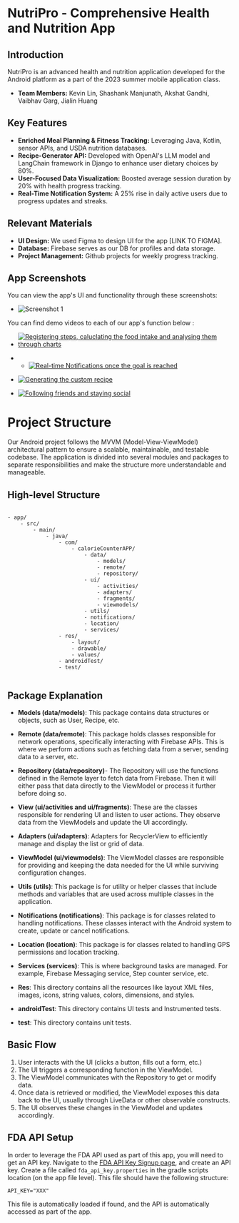 # NutriPro - Comprehensive Health and Nutrition App

## Introduction

NutriPro is an advanced health and nutrition application developed for the Android platform as a part of the 2023 summer mobile application class.

- **Team Members:** Kevin Lin, Shashank Manjunath, Akshat Gandhi, Vaibhav Garg, Jialin Huang

## Key Features

- **Enriched Meal Planning & Fitness Tracking:** Leveraging Java, Kotlin, sensor APIs, and USDA nutrition databases.
- **Recipe-Generator API:** Developed with OpenAI's LLM model and LangChain framework in Django to enhance user dietary choices by 80%.
- **User-Focused Data Visualization:** Boosted average session duration by 20% with health progress tracking.
- **Real-Time Notification System:** A 25% rise in daily active users due to progress updates and streaks.

## Relevant Materials

- **UI Design:** We used Figma to design UI for the app [LINK TO FIGMA].
- **Database:** Firebase serves as our DB for profiles and data storage.
- **Project Management:** Github projects for weekly progress tracking.


## App Screenshots

You can view the app's UI and functionality through these screenshots:
- ![Screenshot 1](YOUR_DIRECT_LINK_TO_THE_FIRST_IMAGE)


You can find demo videos to each of our app's function below :
- [![Registering steps, caluclating the food intake and analysing them through charts](https://drive.google.com/thumbnail?id=1RUxqWsPzGAcASO2222b6jLFMDcEur08M)](https://drive.google.com/file/d/1fv67ecVU1hjA6DYyzNSaZRg_QjeuEhbm/view?usp=sharing)

- - [![Real-time Notifications once the goal is reached](https://drive.google.com/thumbnail?id=1U_Kg7lpKa_Q9NQp4GzwJScllYlXoGuZ9)](https://drive.google.com/file/d/12GSYzeIe36NF_FINL0q6Lvfrhv1BXIKN/view?usp=sharing)

- [![Generating the custom recipe](https://drive.google.com/thumbnail?id=1FkeCGTBpFvYc74vkRFdz9-HjaWU8o-wp)](https://drive.google.com/file/d/18HL7L_hmJ9wf-siU3uzEUQMCRZ421SAt/view?usp=sharing)

- [![Following friends and staying social](https://drive.google.com/thumbnail?id=1Qia5EGwQpgS-8KzdTGXg2rc6sB2m3-I0)](https://drive.google.com/file/d/1HV4COHL0g7GJMJPm6bFEQhG5-oVeF5Q7/view?usp=sharing)




# Project Structure

Our Android project follows the MVVM (Model-View-ViewModel) architectural pattern to ensure a scalable, maintainable, and testable codebase. The application is divided into several modules and packages to separate responsibilities and make the structure more understandable and manageable.

## High-level Structure

```

- app/
	- src/
		- main/
			- java/
				- com/
					- calorieCounterAPP/
						- data/
							- models/
							- remote/
							- repository/
						- ui/
							- activities/
							- adapters/
							- fragments/
							- viewmodels/
						- utils/
						- notifications/
						- location/
						- services/
				- res/
					- layout/
					- drawable/
					- values/
				- androidTest/
				- test/


```

## Package Explanation

- **Models (data/models)**: This package contains data structures or objects, such as User, Recipe, etc.

- **Remote (data/remote)**: This package holds classes responsible for network operations, specifically interacting with Firebase APIs. This is where we perform actions such as fetching data from a server, sending data to a server, etc.

- **Repository (data/repository)**- The Repository will use the functions defined in the Remote layer to fetch data from Firebase. Then it will either pass that data directly to the ViewModel or process it further before doing so.

- **View (ui/activities and ui/fragments)**: These are the classes responsible for rendering UI and listen to user actions. They observe data from the ViewModels and update the UI accordingly.

- **Adapters (ui/adapters)**: Adapters for RecyclerView to efficiently manage and display the list or grid of data.

- **ViewModel (ui/viewmodels)**: The ViewModel classes are responsible for providing and keeping the data needed for the UI while surviving configuration changes.

- **Utils (utils)**: This package is for utility or helper classes that include methods and variables that are used across multiple classes in the application.

- **Notifications (notifications)**: This package is for classes related to handling notifications. These classes interact with the Android system to create, update or cancel notifications.

- **Location (location)**: This package is for classes related to handling GPS permissions and location tracking.

- **Services (services)**: This is where background tasks are managed. For example, Firebase Messaging service, Step counter service, etc.

- **Res**: This directory contains all the resources like layout XML files, images, icons, string values, colors, dimensions, and styles.

- **androidTest**: This directory contains UI tests and Instrumented tests.

- **test**: This directory contains unit tests.

## Basic Flow

1. User interacts with the UI (clicks a button, fills out a form, etc.)
2. The UI triggers a corresponding function in the ViewModel.
3. The ViewModel communicates with the Repository to get or modify data.
4. Once data is retrieved or modified, the ViewModel exposes this data back to the UI, usually through LiveData or other observable constructs.
5. The UI observes these changes in the ViewModel and updates accordingly.

## FDA API Setup

In order to leverage the FDA API used as part of this app, you will need to get
an API key. Navigate to the [FDA API Key Signup
page](https://fdc.nal.usda.gov/api-key-signup.html), and create an API key.
Create a file called `fda_api_key.properties` in the gradle scripts location (on the app file level).
This file should have the following structure:

```
API_KEY="XXX"
```

This file is automatically loaded if found, and the API is automatically
accessed as part of the app.

